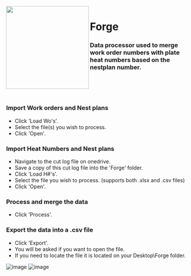 <img align="left" width="225" height="225" src="https://user-images.githubusercontent.com/32394719/236008488-454c4d05-7cbb-49a9-8ecf-3b0a04ac708e.jpg">

# Forge 

### Data processor used to merge work order numbers with plate heat numbers based on the nestplan number.
<br>
<br>
<br>




### Import Work orders and Nest plans

- Click 'Load Wo's'.
- Select the file(s) you wish to process.
- Click 'Open'.

### Import Heat Numbers and Nest plans

- Navigate to the cut log file on onedrive.
- Save a copy of this cut log file into the 'Forge' folder.
- Click 'Load H#'s'.
- Select the file you wish to process. (supports both .xlsx and .csv files)
- Click 'Open'.

### Process and merge the data

- Click 'Process'.

### Export the data into a .csv file

- Click 'Export'.
- You will be asked if you want to open the file.
- If you need to locate the file it is located on your Desktop\Forge folder.




![image](https://user-images.githubusercontent.com/32394719/236006831-894cf860-0c7a-4a65-aa27-62b53ecd8c09.png)
![image](https://user-images.githubusercontent.com/32394719/236012591-36e15951-d213-40d4-a636-dd14ede26a44.png)

